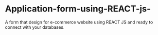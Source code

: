 # Application-form-using-REACT-js-
A form that design for e-commerce website using REACT JS and ready to connect with your databases.
